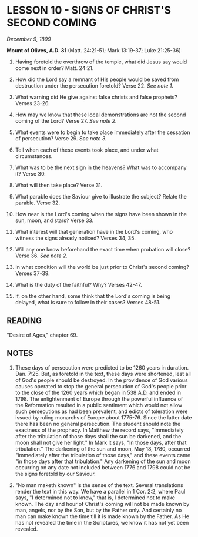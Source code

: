 # LESSON 10 - SIGNS OF CHRIST'S SECOND COMING

*December 9, 1899*

**Mount of Olives, A.D. 31**
(Matt. 24:21-51; Mark 13:19-37; Luke 21:25-36)

1. Having foretold the overthrow of the temple, what did Jesus say would come next in order? Matt. 24:21.

2. How did the Lord say a remnant of His people would be saved from destruction under the persecution foretold? Verse 22. *See note 1.*

3. What warning did He give against false christs and false prophets? Verses 23-26.

4. How may we know that these local demonstrations are not the second coming of the Lord? Verse 27. *See note 2.*

5. What events were to begin to take place immediately after the cessation of persecution? Verse 29. *See note 3.*

6. Tell when each of these events took place, and under what circumstances.

7. What was to be the next sign in the heavens? What was to accompany it? Verse 30.

8. What will then take place? Verse 31.

9. What parable does the Saviour give to illustrate the subject? Relate the parable. Verse 32.

10. How near is the Lord's coming when the signs have been shown in the sun, moon, and stars? Verse 33.

11. What interest will that generation have in the Lord's coming, who witness the signs already noticed? Verses 34, 35.

12. Will any one know beforehand the exact time when probation will close? Verse 36. *See note 2.*

13. In what condition will the world be just prior to Christ's second coming? Verses 37-39.

14. What is the duty of the faithful? Why? Verses 42-47.

15. If, on the other hand, some think that the Lord's coming is being delayed, what is sure to follow in their cases? Verses 48-51.

## READING
"Desire of Ages," chapter 69.

## NOTES

1. These days of persecution were predicted to be 1260 years in duration. Dan. 7:25. But, as foretold in the text, these days were shortened, lest all of God's people should be destroyed. In the providence of God various causes operated to stop the general persecution of God's people prior to the close of the 1260 years which began in 538 A.D. and ended in 1798. The enlightenment of Europe through the powerful influence of the Reformation resulted in a public sentiment which would not allow such persecutions as had been prevalent, and edicts of toleration were issued by ruling monarchs of Europe about 1775-76. Since the latter date there has been no general persecution. The student should note the exactness of the prophecy. In Matthew the record says, "Immediately after the tribulation of those days shall the sun be darkened, and the moon shall not give her light." In Mark it says, "In those days, after that tribulation." The darkening of the sun and moon, May 18, 1780, occurred "immediately after the tribulation of those days," and these events came "in those days after that tribulation." Any darkening of the sun and moon occurring on any date not included between 1776 and 1798 could not be the signs foretold by our Saviour.

2. "No man maketh known" is the sense of the text. Several translations render the text in this way. We have a parallel in 1 Cor. 2:2, where Paul says, "I determined not to know," that is, I determined not to make known. The day and hour of Christ's coming will not be made known by man, angels, nor by the Son, but by the Father only. And certainly no man can make known the time till it is made known by the Father. As He has not revealed the time in the Scriptures, we know it has not yet been revealed.
